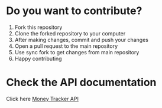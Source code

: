 # Do you want to contribute?

1. Fork this repository
2. Clone the forked repository to your computer
3. After making changes, commit and push your changes
4. Open a pull request to the main repository
5. Use sync fork to get changes from main repository
6. Happy contributing

# Check the API documentation
Click here [Money Tracker API](https://documenter.getpostman.com/view/22678050/2s8YYMmKz8#bc21e5b4-fc04-4fce-999f-7138d154cd73)
